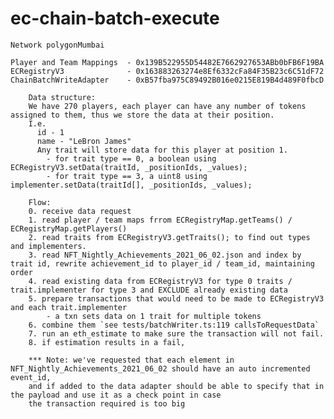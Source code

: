 # ec-chain-batch-execute


    Network polygonMumbai

    Player and Team Mappings  - 0x139B522955D54482E7662927653ABb0bFB6F19BA
    ECRegistryV3              - 0x163883263274e8Ef6332cFa84F35B23c6C51dF72
    ChainBatchWriteAdapter    - 0xB57fba975C89492B016e0215E819B4d489F0fbcD

```
    Data structure:
    We have 270 players, each player can have any number of tokens assigned to them, thus we store the data at their position.
    I.e. 
      id - 1
      name - "LeBron James"
      Any trait will store data for this player at position 1.
        - for trait type == 0, a boolean using ECRegistryV3.setData(traitId, _positionIds, _values);
        - for trait type == 3, a uint8 using implementer.setData(traitId[], _positionIds, _values);
    
    Flow:
    0. receive data request
    1. read player / team maps frrom ECRegistryMap.getTeams() / ECRegistryMap.getPlayers()
    2. read traits from ECRegistryV3.getTraits(); to find out types and implementers.
    3. read NFT_Nightly_Achievements_2021_06_02.json and index by trait id, rewrite achievement_id to player_id / team_id, maintaining order
    4. read existing data from ECRegistryV3 for type 0 traits / trait.implementer for type 3 and EXCLUDE already existing data
    5. prepare transactions that would need to be made to ECRegistryV3 and each trait.implementer
        - a txn sets data on 1 trait for multiple tokens
    6. combine them `see tests/batchWriter.ts:119 callsToRequestData`
    7. run an eth_estimate to make sure the transaction will not fail.
    8. if estimation results in a fail, 

    *** Note: we've requested that each element in NFT_Nightly_Achievements_2021_06_02 should have an auto incremented event_id,
    and if added to the data adapter should be able to specify that in the payload and use it as a check point in case
    the transaction required is too big

```